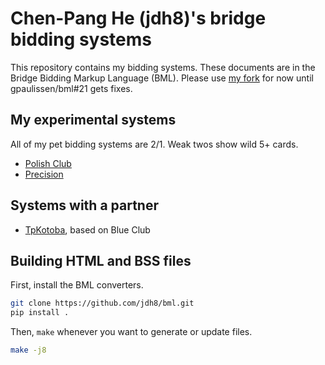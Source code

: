 Chen-Pang He (jdh8)'s bridge bidding systems
============================================
This repository contains my bidding systems.  These documents are in the Bridge
Bidding Markup Language (BML).  Please use [my fork][fork] for now until
gpaulissen/bml#21 gets fixes.

[fork]: https://github.com/jdh8/bml

My experimental systems
-----------------------
All of my pet bidding systems are 2/1.  Weak twos show wild 5+ cards.

- [Polish Club](https://jdh8.github.io/bridge-systems/wj.htm)
- [Precision](https://jdh8.github.io/bridge-systems/precision.htm)

Systems with a partner
----------------------
- [TpKotoba](https://jdh8.github.io/bridge-systems/TpKotoba.htm), based on Blue Club

Building HTML and BSS files
---------------------------

First, install the BML converters.

```sh
git clone https://github.com/jdh8/bml.git
pip install .
```

Then, `make` whenever you want to generate or update files.

```sh
make -j8
```
